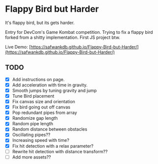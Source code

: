 # Flappy Bird but Harder
It's flappy bird, but its gets harder.

Entry for DevCom's Game Kombat competition. Trying to fix a flappy bird forked from a shitty implementation. First JS project btw.

Live Demo: [https://safwankdb.github.io/Flappy-Bird-but-Harder/](https://safwankdb.github.io/Flappy-Bird-but-Harder/)

## TODO

- [x] Add instructions on page.
- [x] Add acceleration with time in gravity.
- [x] Smooth jumps by tuning gravity and jump
- [x] Tune Bird placement
- [x] Fix canvas size and orientation
- [x] Fix bird going out off canvas
- [x] Pop redundant pipes from array
- [x] Randomize gap length
- [x] Random pipe length
- [x] Random distance between obstacles
- [x] Oscillating pipes??
- [x] Increasing speed with time?
- [x] Fix hit detection with a relax parameter?
- [ ] Rewrite hit detection with distance transform??
- [ ] Add more assets??

